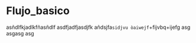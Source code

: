 # Flujo_basico
asñdlfkjadlkfñasñdlf
asdfjadfjasdjfk
añdsjfa`sidjvu
òaiwejf`+fijvbq+ijefg
asg
asgasg
asg

